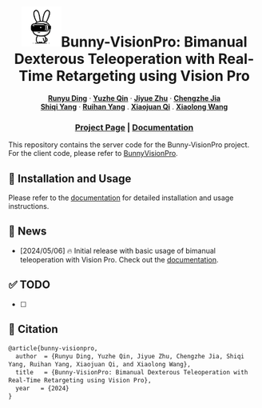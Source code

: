 <!-- PROJECT LOGO -->

<p align="center">

  <h1 align="center"><img src="assets/images/logo/bunny.png" width="80">Bunny-VisionPro: Bimanual Dexterous Teleoperation with Real-Time Retargeting using Vision Pro</h1>
  <p align="center">
    <a href="https://dingry.github.io/"><strong>Runyu Ding</strong></a>
    ·
    <a href="https://yzqin.github.io/"><strong>Yuzhe Qin</strong></a>
    ·
    <a href="https://jiyuezh.github.io/"><strong>Jiyue Zhu</strong></a>
    ·
    <a href="https://www.researchgate.net/profile/Chengzhe-Jia"><strong>Chengzhe Jia</strong></a>
    <br>
    <a href="https://scholar.google.com/citations?user=OQQzJb4AAAAJ&hl=en"><strong>Shiqi Yang</strong></a>
    ·
    <a href="https://rchalyang.github.io/"><strong>Ruihan Yang</strong></a>
    .
    <a href="https://xjqi.github.io/"><strong>Xiaojuan Qi</strong></a>
    .
    <a href="https://xiaolonw.github.io/"><strong>Xiaolong Wang</strong></a>
  </p>
  <h3 align="center"><a href="https://dingry.github.io/projects/bunny_visionpro.html">Project Page</a> | <a href="https://dingry.github.io/BunnyVisionPro/">Documentation</a> </h3>
  <div align="center"></div>
</p>

This repository contains the server code for the Bunny-VisionPro project. For the client code, please refer to [BunnyVisionPro](https://github.com/Dingry/BunnyVisionPro).

## :wrench: Installation and Usage
Please refer to the [documentation](https://dingry.github.io/BunnyVisionPro/) for detailed installation and usage instructions.

## :tada: News
- [2024/05/06] :fire: Initial release with basic usage of bimanual teleoperation with Vision Pro. Check out the [documentation](https://dingry.github.io/BunnyVisionPro/).
  

## :white_check_mark: TODO
- [ ] 


## :rabbit: Citation
```
@article{bunny-visionpro,
  author  = {Runyu Ding, Yuzhe Qin, Jiyue Zhu, Chengzhe Jia, Shiqi Yang, Ruihan Yang, Xiaojuan Qi, and Xiaolong Wang},
  title   = {Bunny-VisionPro: Bimanual Dexterous Teleoperation with Real-Time Retargeting using Vision Pro},
  year   = {2024}
}
```

